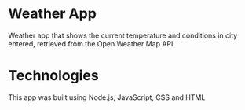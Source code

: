 # Weather App
Weather app that shows the current temperature and conditions in city entered, retrieved from the Open Weather Map API

# Technologies
This app was built using Node.js, JavaScript, CSS and HTML
